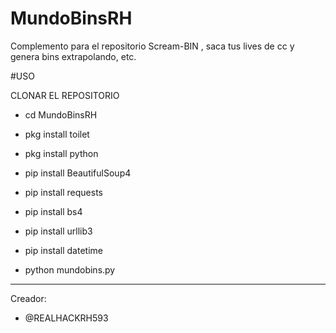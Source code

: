 # MundoBinsRH
Complemento para el repositorio Scream-BIN , saca tus lives de cc y genera bins extrapolando, etc.

#USO

CLONAR EL REPOSITORIO

- cd MundoBinsRH

- pkg install toilet

- pkg install python

- pip install BeautifulSoup4

- pip install requests

- pip install bs4

- pip install urllib3

- pip install datetime

- python mundobins.py

*****

Creador:

- @REALHACKRH593
